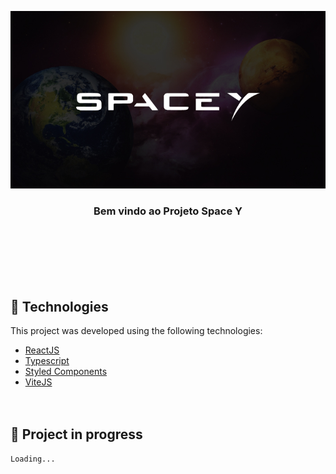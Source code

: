<p align="center">
  <img alt="SpaceY" src=".github/Cover.jpg">
</p>

<div align="center">
  <h3>Bem vindo ao Projeto Space Y</h3>
</div>
<br>
<br>
<br>
<br>
<br>

## 🧪 Technologies

This project was developed using the following technologies:

-   [ReactJS](https://reactjs.org/)
-   [Typescript](https://www.typescriptlang.org/)
-   [Styled Components](https://styled-components.com/)
-   [ViteJS](https://vitejs.dev/)
    <br>
    <br>
    <br>

## 🚧 Project in progress

    Loading...
